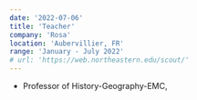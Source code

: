 ```yaml
---
date: '2022-07-06'
title: 'Teacher'
company: 'Rosa'
location: 'Aubervillier, FR'
range: 'January - July 2022'
# url: 'https://web.northeastern.edu/scout/'
---
```


- Professor of History-Geography-EMC,
